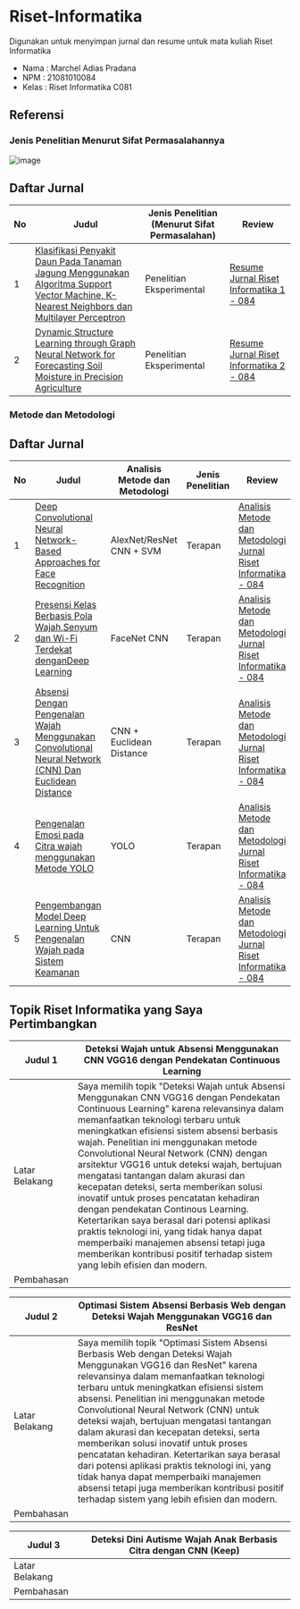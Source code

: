 # Riset-Informatika
Digunakan untuk menyimpan jurnal dan resume untuk mata kuliah Riset Informatika

- Nama  : Marchel Adias Pradana
- NPM   : 21081010084
- Kelas : Riset Informatika C081

## Referensi

### Jenis Penelitian Menurut Sifat Permasalahannya
![image](https://github.com/user-attachments/assets/4012dae4-3002-40f4-80b4-ec75553d1982)


## Daftar Jurnal
| No | Judul | Jenis Penelitian (Menurut Sifat Permasalahan) | Review |
| -- | ----- | ----------------------------------- | ------ |
| 1  | [Klasifikasi Penyakit Daun Pada Tanaman Jagung Menggunakan Algoritma Support Vector Machine, K-Nearest Neighbors dan Multilayer Perceptron](https://doi.org/10.52158/jacost.v4i1.484) | Penelitian Eksperimental | [Resume Jurnal Riset Informatika 1 - 084](https://github.com/marchelp/Riset-Informatika/blob/main/Resume%20Jurnal%20Riset%20Informatika%201%20-%20084.pdf) |
| 2  | [Dynamic Structure Learning through Graph Neural Network for Forecasting Soil Moisture in Precision Agriculture](https://www.ijcai.org/proceedings/2022/720)| Penelitian Eksperimental | [Resume Jurnal Riset Informatika 2 - 084](https://github.com/marchelp/Riset-Informatika/blob/main/Resume%20Jurnal%20Riset%20Informatika%202%20-%20084.pdf) |


### Metode dan Metodologi


## Daftar Jurnal
| No | Judul | Analisis Metode dan Metodologi | Jenis Penelitian | Review |
| -- | ----- | ------------------------------ | ---------------- | ------ |
| 1  | [Deep Convolutional Neural Network-Based Approaches for Face Recognition](https://doi.org/10.3390/app9204397) | AlexNet/ResNet CNN + SVM | Terapan | [Analisis Metode dan Metodologi Jurnal Riset Informatika - 084](https://github.com/marchelp/Riset-Informatika/blob/main/Analisis%20Metode%20dan%20Metodologi%20Jurnal%20Riset%20Informatika%20-%20084.pdf) |
| 2  | [Presensi Kelas Berbasis Pola Wajah,Senyum dan Wi-Fi Terdekat denganDeep Learning](https://doi.org/10.29207/resti.v5i1.2575)| FaceNet CNN | Terapan | [Analisis Metode dan Metodologi Jurnal Riset Informatika - 084](https://github.com/marchelp/Riset-Informatika/blob/main/Analisis%20Metode%20dan%20Metodologi%20Jurnal%20Riset%20Informatika%20-%20084.pdf) |
| 3  | [Absensi Dengan Pengenalan Wajah Menggunakan Convolutional Neural Network (CNN) Dan Euclidean Distance](https://kti.potensi-utama.org/index.php/JID/article/view/1357)| CNN + Euclidean Distance | Terapan | [Analisis Metode dan Metodologi Jurnal Riset Informatika - 084](https://github.com/marchelp/Riset-Informatika/blob/main/Analisis%20Metode%20dan%20Metodologi%20Jurnal%20Riset%20Informatika%20-%20084.pdf) |
| 4  | [Pengenalan Emosi pada Citra wajah menggunakan Metode YOLO](https://doi.org/10.30645/kesatria.v5i3.444)| YOLO | Terapan | [Analisis Metode dan Metodologi Jurnal Riset Informatika - 084](https://github.com/marchelp/Riset-Informatika/blob/main/Analisis%20Metode%20dan%20Metodologi%20Jurnal%20Riset%20Informatika%20-%20084.pdf) |
| 5  | [Pengembangan Model Deep Learning Untuk Pengenalan Wajah pada Sistem Keamanan](https://doi.org/10.5281/zenodo.10881284)| CNN | Terapan | [Analisis Metode dan Metodologi Jurnal Riset Informatika - 084](https://github.com/marchelp/Riset-Informatika/blob/main/Analisis%20Metode%20dan%20Metodologi%20Jurnal%20Riset%20Informatika%20-%20084.pdf) |

## Topik Riset Informatika yang Saya Pertimbangkan
| Judul 1 | Deteksi Wajah untuk Absensi Menggunakan CNN VGG16 dengan Pendekatan Continuous Learning |
| -- | -- |
| Latar Belakang | Saya memilih topik "Deteksi Wajah untuk Absensi Menggunakan CNN VGG16 dengan Pendekatan Continuous Learning" karena relevansinya dalam memanfaatkan teknologi terbaru untuk meningkatkan efisiensi sistem absensi berbasis wajah. Penelitian ini menggunakan metode Convolutional Neural Network (CNN) dengan arsitektur VGG16 untuk deteksi wajah, bertujuan mengatasi tantangan dalam akurasi dan kecepatan deteksi, serta memberikan solusi inovatif untuk proses pencatatan kehadiran dengan pendekatan Continous Learning. Ketertarikan saya berasal dari potensi aplikasi praktis teknologi ini, yang tidak hanya dapat memperbaiki manajemen absensi tetapi juga memberikan kontribusi positif terhadap sistem yang lebih efisien dan modern. |
| Pembahasan | []() |
  
| Judul 2 | Optimasi Sistem Absensi Berbasis Web dengan Deteksi Wajah Menggunakan VGG16 dan ResNet |
| -- | -- |
| Latar Belakang | Saya memilih topik "Optimasi Sistem Absensi Berbasis Web dengan Deteksi Wajah Menggunakan VGG16 dan ResNet" karena relevansinya dalam memanfaatkan teknologi terbaru untuk meningkatkan efisiensi sistem absensi. Penelitian ini menggunakan metode Convolutional Neural Network (CNN) untuk deteksi wajah, bertujuan mengatasi tantangan dalam akurasi dan kecepatan deteksi, serta memberikan solusi inovatif untuk proses pencatatan kehadiran. Ketertarikan saya berasal dari potensi aplikasi praktis teknologi ini, yang tidak hanya dapat memperbaiki manajemen absensi tetapi juga memberikan kontribusi positif terhadap sistem yang lebih efisien dan modern. |
| Pembahasan | []() |

| Judul 3 | Deteksi Dini Autisme Wajah Anak Berbasis Citra dengan CNN (Keep) |
| -- | -- |
| Latar Belakang |  |
| Pembahasan | []() |
